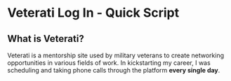 # Veterati Log In - Quick Script

## What is Veterati?

Veterati is a mentorship site used by military veterans to create networking opportunities in various fields of work. In kickstarting my career, I was scheduling and taking phone calls through the platform **every single day**.
